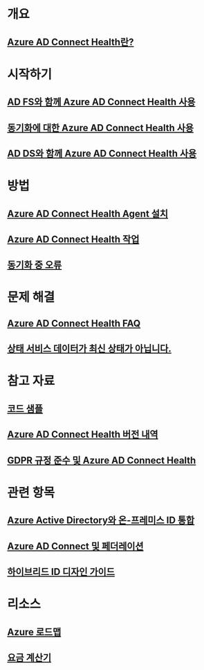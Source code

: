 # 개요
## [Azure AD Connect Health란?](active-directory-aadconnect-health.md)

# 시작하기
## [AD FS와 함께 Azure AD Connect Health 사용](active-directory-aadconnect-health-adfs.md)
## [동기화에 대한 Azure AD Connect Health 사용](active-directory-aadconnect-health-sync.md)
## [AD DS와 함께 Azure AD Connect Health 사용](active-directory-aadconnect-health-adds.md)

# 방법
## [Azure AD Connect Health Agent 설치](active-directory-aadconnect-health-agent-install.md)
## [Azure AD Connect Health 작업](active-directory-aadconnect-health-operations.md)
## [동기화 중 오류](../active-directory-aadconnect-troubleshoot-sync-errors.md)

# 문제 해결
## [Azure AD Connect Health FAQ](active-directory-aadconnect-health-faq.md)
## [상태 서비스 데이터가 최신 상태가 아닙니다.](active-directory-aadconnect-health-data-freshness.md)

# 참고 자료
## [코드 샘플](https://azure.microsoft.com/resources/samples/?service=active-directory)
## [Azure AD Connect Health 버전 내역](active-directory-aadconnect-health-version-history.md)
## [GDPR 규정 준수 및 Azure AD Connect Health](active-directory-aadconnect-health-gdpr.md)

# 관련 항목
## [Azure Active Directory와 온-프레미스 ID 통합](../active-directory-aadconnect.md)
## [Azure AD Connect 및 페더레이션](../active-directory-aadconnectfed-whatis.md)
## [하이브리드 ID 디자인 가이드](../active-directory-hybrid-identity-design-considerations-overview.md)

# 리소스
## [Azure 로드맵](https://azure.microsoft.com/roadmap/?category=security-identity)
## [요금 계산기](https://azure.microsoft.com/pricing/calculator/)
